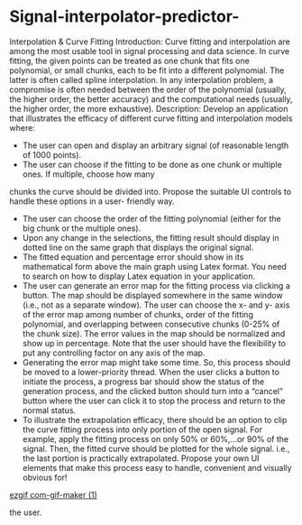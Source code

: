 # Signal-interpolator-predictor-

Interpolation & Curve Fitting
Introduction: Curve fitting and interpolation are among the most usable tool in signal processing and data science. In
curve fitting, the given points can be treated as one chunk that fits one polynomial, or small chunks, each to be fit into a
different polynomial. The latter is often called spline interpolation. In any interpolation problem, a compromise is often
needed between the order of the polynomial (usually, the higher order, the better accuracy) and the computational
needs (usually, the higher order, the more exhaustive).
Description: Develop an application that illustrates the efficacy of different curve fitting and interpolation models
where:
- The user can open and display an arbitrary signal (of reasonable length of 1000 points).
- The user can choose if the fitting to be done as one chunk or multiple ones. If multiple, choose how many

chunks the curve should be divided into. Propose the suitable UI controls to handle these options in a user-
friendly way.

- The user can choose the order of the fitting polynomial (either for the big chunk or the multiple ones).
- Upon any change in the selections, the fitting result should display in dotted line on the same graph that
displays the original signal.
- The fitted equation and percentage error should show in its mathematical form above the main graph using
Latex format. You need to search on how to display Latex equation in your application.
- The user can generate an error map for the fitting process via clicking a button. The map should be displayed
somewhere in the same window (i.e., not as a separate window). The user can choose the x- and y- axis of
the error map among number of chunks, order of the fitting polynomial, and overlapping between
consecutive chunks (0-25% of the chunk size). The error values in the map should be normalized and show
up in percentage. Note that the user should have the flexibility to put any controlling factor on any axis of
the map.
- Generating the error map might take some time. So, this process should be moved to a lower-priority
thread. When the user clicks a button to initiate the process, a progress bar should show the status of the
generation process, and the clicked button should turn into a “cancel” button where the user can click it to
stop the process and return to the normal status.
- To illustrate the extrapolation efficacy, there should be an option to clip the curve fitting process into only
portion of the open signal. For example, apply the fitting process on only 50% or 60%,...or 90% of the signal.
Then, the fitted curve should be plotted for the whole signal. i.e., the last portion is practically extrapolated.
Propose your own UI elements that make this process easy to handle, convenient and visually obvious for!

[ezgif com-gif-maker (1)](https://user-images.githubusercontent.com/61358818/154853920-40eb67e3-430a-4fd9-bef1-e3c4408dda79.gif)

the user.
